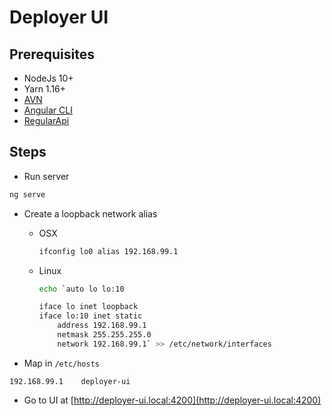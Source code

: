 # **Deployer UI**

## **Prerequisites**

* NodeJs 10+
* Yarn 1.16+
* [AVN](https://www.npmjs.com/package/avn)
* [Angular CLI](https://github.com/angular/angular-cli)
* [RegularApi](https://github.com/dorefactor/RegularApi)

## **Steps**

* Run server

```sh
ng serve
```

* Create a loopback network alias

  * OSX

    ```sh
    ifconfig lo0 alias 192.168.99.1
    ```

  * Linux

    ```sh
    echo `auto lo lo:10

    iface lo inet loopback
    iface lo:10 inet static
        address 192.168.99.1
        netmask 255.255.255.0
        network 192.168.99.1` >> /etc/network/interfaces
    ```

* Map in `/etc/hosts`

```file
192.168.99.1    deployer-ui
```

* Go to UI at [http://deployer-ui.local:4200](http://deployer-ui.local:4200)
